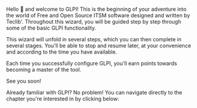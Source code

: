 Hello 👋 and welcome to GLPI! This is the beginning of your adventure into the world of Free and Open Source ITSM software designed and written by Teclib'. Throughout this wizard, you will be guided step by step through some of the basic GLPI functionality.

This wizard will unfold in several steps, which you can then complete in several stages. You'll be able to stop and resume later, at your convenience and according to the time you have available.

Each time you successfully configure GLPI, you'll earn points towards becoming a master of the tool.

See you soon!

Already familiar with GLPI? No problem! You can navigate directly to the chapter you're interested in by clicking below:
